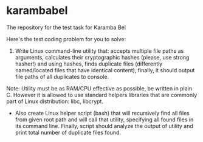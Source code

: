 # karambabel
The repository for the test task for Karamba Bel

Here's the test coding problem for you to solve:

1. Write Linux command-line utility that:
 accepts multiple file paths as arguments,
 calculates their cryptographic hashes (please, use strong hasher!) and
 using hashes, finds duplicate files (differently named/located files that have identical content),
 finally, it should output file paths of all duplicates to console.

Note: Utility must be as RAM/CPU effective as possible, be written in plain C. However it is allowed to use standard helpers libraries that are commonly part of Linux distribution: libc, libcrypt.

- Also create Linux helper script (bash) that will recursively find all files from given root path and will call that utility, specifying all found files in its command line. Finally, script should analyze the output of utility and print total number of duplicate files found.
